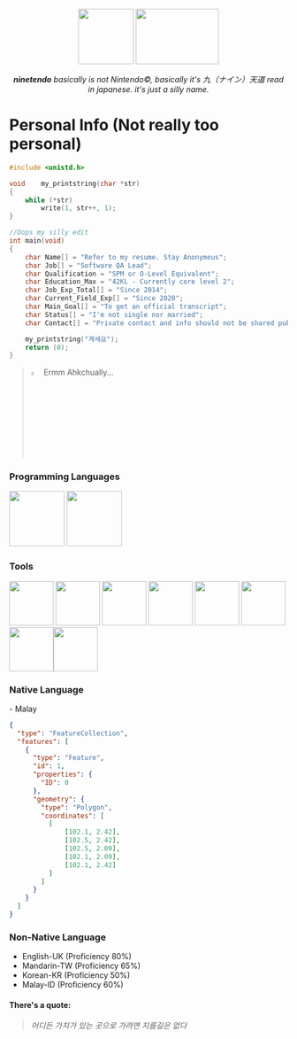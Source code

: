 <br />
<div align="center">
	<img src ="https://github.com/ninetendo59/ninetendo59/assets/127402091/9aa322ce-d0db-49af-b075-0694c11ec014" width="100" height="100"> <img src="https://github.com/ninetendo59/ninetendo59/assets/127402091/d33ad621-aa31-499c-876d-10838958cfe9" width="150" height="100">

	
 _**ninetendo** basically is not Nintendo©, basically it's 九（ナイン）天道 read in japanese. it's just a silly name._

</div>


#  Personal Info (Not really too personal)
```c
#include <unistd.h>

void	my_printstring(char *str)
{
	while (*str)
		write(1, str++, 1);
}

//Oops my silly edit
int	main(void)
{
	char Name[] = "Refer to my resume. Stay Anonymous";
	char Job[] = "Software QA Lead";
	char Qualification = "SPM or O-Level Equivalent";
	char Education_Max = "42KL - Currently core level 2";
	char Job_Exp_Total[] = "Since 2014";
	char Current_Field_Exp[] = "Since 2020";
	char Main_Goal[] = "To get an official transcript";
	char Status[] = "I'm not single nor married";
	char Contact[] = "Private contact and info should not be shared publicly :D";

	my_printstring("계세요");
	return (0);
}
```

> <img src="https://github.com/ninetendo59/ninetendo59/assets/127402091/23ec0ddf-c84a-43a9-afa6-e208575dd3ac" width="4%" height="4%"> Ermm Ahkchually...

<h3 align="left">Programming Languages</h3>
<p align="left"> <img src="https://github.com/ninetendo59/ninetendo59/assets/127402091/d5e0eddd-b9b5-4ed9-b4bc-21debb9adce8" height="100"> <img src="https://github.com/ninetendo59/ninetendo59/assets/127402091/d9988fee-4962-40dd-ad15-b5dd1c8e1bca" height="100"></p>

<h3 align="left">Tools</h3>
<p align="left"> <img src="https://github.com/ninetendo59/ninetendo59/assets/127402091/67a841a3-4ec8-41e1-81cf-c05255b13039" height="80"> <img src="https://github.com/ninetendo59/ninetendo59/assets/127402091/a0e9f3c7-dd30-4442-80b9-ad7adad7c4bf" width="80" height="80"> <img src="https://github.com/ninetendo59/ninetendo59/assets/127402091/f6ee2b4d-45fb-4bd6-8db3-6ab5fb816287" height="80"> <img src="https://github.com/ninetendo59/ninetendo59/assets/127402091/a9669d7d-da77-4501-a8ef-f95599d7ab6a" height="80"> <img src="https://github.com/ninetendo59/ninetendo59/assets/127402091/3102ae55-e1b3-46e9-9c90-ebc0cd9c7a65" height="80"> <img src="https://github.com/ninetendo59/ninetendo59/assets/127402091/c97ccaf5-e9dc-445e-a688-78318ed22d2c" height="80"> <img src="https://github.com/ninetendo59/ninetendo59/assets/127402091/9c214dda-2014-4290-bcda-f6b418564652" height="80"><img src="https://github.com/ninetendo59/ninetendo59/assets/127402091/fc310fc7-0565-476e-a9df-80e5a5b41309" height="80"></p>


<h3 align="left">Native Language</h3>
- Malay

```geojson
{
  "type": "FeatureCollection",
  "features": [
    {
      "type": "Feature",
      "id": 1,
      "properties": {
        "ID": 0
      },
      "geometry": {
        "type": "Polygon",
        "coordinates": [
          [
              [102.1, 2.42],
              [102.5, 2.42],
              [102.5, 2.09],
              [102.1, 2.09],
              [102.1, 2.42]
          ]
        ]
      }
    }
  ]
}
```


<h3 align="left">Non-Native Language</h3>

- English-UK (Proficiency 80%)
- Mandarin-TW (Proficiency 65%)
- Korean-KR (Proficiency 50%)
- Malay-ID (Proficiency 60%)

<h4 align="left">There's a quote:</h4>

> _어디든 가치가 있는 곳으로 가려면 지름길은 없다_
